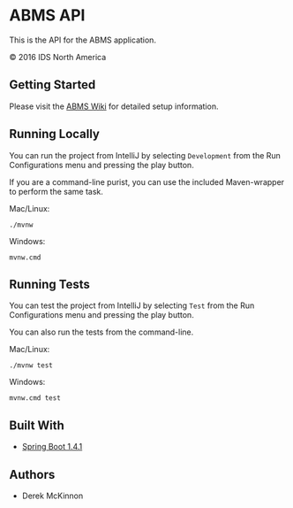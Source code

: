 # ABMS API

This is the API for the ABMS application.

&copy; 2016 IDS North America

## Getting Started

Please visit the [ABMS Wiki](https://git.idscorporation.ca/abms/api/wikis/home)
for detailed setup information.

## Running Locally

You can run the project from IntelliJ by selecting `Development` from the 
Run Configurations menu and pressing the play button. 

If you are a command-line purist, you can use the included 
Maven-wrapper to perform the same task.

Mac/Linux:
```
./mvnw
```

Windows:
```
mvnw.cmd
```

## Running Tests

You can test the project from IntelliJ by selecting `Test` from the 
Run Configurations menu and pressing the play button. 

You can also run the tests from the command-line.

Mac/Linux:
```
./mvnw test
```

Windows:
```
mvnw.cmd test
```

## Built With

- [Spring Boot 1.4.1](http://projects.spring.io/spring-boot/)

## Authors

- Derek McKinnon
